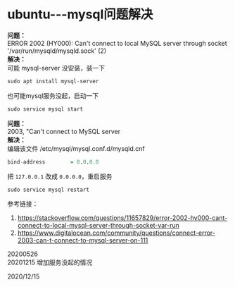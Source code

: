# ubuntu---mysql问题解决

**问题：**  
ERROR 2002 (HY000): Can't connect to local MySQL server through socket '/var/run/mysqld/mysqld.sock' (2)  
**解决：**  
可能 mysql-server 没安装，装一下  
```r
sudo apt install mysql-server
```
也可能mysql服务没起，启动一下  
```r
sudo service mysql start
```

**问题：**  
2003, "Can't connect to MySQL server  
**解决：**  
编辑该文件 /etc/mysql/mysql.conf.d/mysqld.cnf  
```r
bind-address        = 0.0.0.0
```
把 `127.0.0.1` 改成 `0.0.0.0`，重启服务  
```r
sudo service mysql restart
```


参考链接：  
1. https://stackoverflow.com/questions/11657829/error-2002-hy000-cant-connect-to-local-mysql-server-through-socket-var-run
2. https://www.digitalocean.com/community/questions/connect-error-2003-can-t-connect-to-mysql-server-on-111  


20200526  
20201215 增加服务没起的情况  


2020/12/15  
